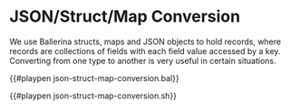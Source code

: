 # JSON/Struct/Map Conversion

We use Ballerina structs, maps and JSON objects to hold records, where records are collections of fields with each field value accessed by a key.
Converting from one type to another is very useful in certain situations.

{{#playpen json-struct-map-conversion.bal}}

{{#playpen json-struct-map-conversion.sh}}